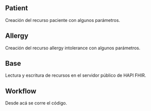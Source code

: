 ## Patient
Creación del recurso paciente con algunos parámetros. 

## Allergy
Creación del recurso allergy intolerance con algunos parámetros.

## Base 
Lectura y escritura de recursos en el servidor público de HAPI FHIR. 

## Workflow
Desde acá se corre el código. 

